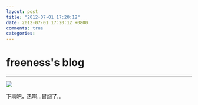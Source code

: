 ```yaml
---
layout: post
title: "2012-07-01 17:20:12"
date: 2012-07-01 17:20:12 +0800
comments: true
categories: 
---
```


# freeness's blog

----------

![](http://okqmqrbgo.bkt.clouddn.com/201207011720121.jpg)

>
下雨吧，热啊…冒烟了…